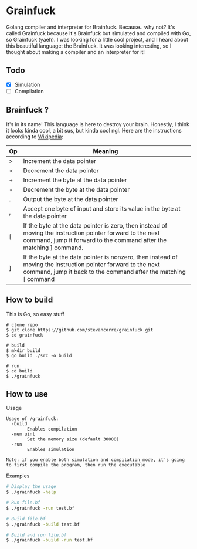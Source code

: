 # Grainfuck

Golang compiler and interpreter for Brainfuck. Because.. why not? It's called Grainfuck because it's Brainfuck but simulated and compiled with Go, so Grainfuck (yaeh).
I was looking for a little cool project, and I heard about this beautiful language: the Brainfuck. It was looking interesting, so I thought about making a compiler and an interpreter for it!

## Todo

- [x] Simulation
- [ ] Compilation

## Brainfuck ?

It's in its name! This language is here to destroy your brain. Honestly, I think it looks kinda cool, a bit sus, but kinda cool ngl.
Here are the instructions according to [Wikipedia](https://en.wikipedia.org/wiki/Brainfuck): 


| Op |                                                                                      Meaning                                                                                      |
|----|-----------------------------------------------------------------------------------------------------------------------------------------------------------------------------------|
| >  | Increment the data pointer                                                                                                                                                        |
| <  | Decrement the data pointer                                                                                                                                                        |
| +  | Increment the byte at the data pointer                                                                                                                                            |
| -  | Decrement the byte at the data pointer                                                                                                                                            |
| .  | Output the byte at the data pointer                                                                                                                                               |
| ,  | Accept one byte of input and store its value in the byte at the data pointer                                                                                                      |
| [  | If the byte at the data pointer is zero, then instead of moving the instruction pointer forward to the next command, jump it forward to the command after the matching ] command. |
| ]  | If the byte at the data pointer is nonzero,  then instead of moving the instruction pointer forward to the next command, jump it back to the command after the matching [ command |

## How to build

This is Go, so easy stuff
```shell
# clone repo
$ git clone https://github.com/stevancorre/grainfuck.git
$ cd grainfuck

# build
$ mkdir build
$ go build ./src -o build

# run
$ cd build
$ ./grainfuck
```

## How to use

Usage
```
Usage of /grainfuck:
  -build
        Enables compilation
  -mem uint
        Set the memory size (default 30000)
  -run
        Enables simulation

Note: if you enable both simulation and compilation mode, it's going to first compile the program, then run the executable
```

Examples
```sh
# Display the usage
$ ./grainfuck -help

# Run file.bf
$ ./grainfuck -run test.bf

# Build file.bf
$ ./grainfuck -build test.bf

# Build and run file.bf
$ ./grainfuck -build -run test.bf
```